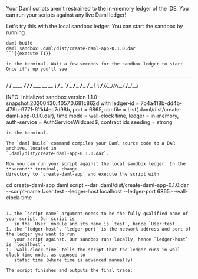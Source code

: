 Your Daml scripts aren't restrained to the in-memory ledger of the IDE. You can run your scripts
against any live Daml ledger!

Let's try this with the local sandbox ledger. You can start the sandbox by running

```
daml build
daml sandbox .daml/dist/create-daml-app-0.1.0.dar
```{{execute T1}}

in the terminal. Wait a few seconds for the sandbox ledger to start. Once it's up you'll see

```
   ____             ____
  / __/__ ____  ___/ / /  ___ __ __
 _\ \/ _ `/ _ \/ _  / _ \/ _ \\ \ /
/___/\_,_/_//_/\_,_/_.__/\___/_\_\

INFO: Initialized sandbox version 1.1.0-snapshot.20200430.4057.0.681c862d with ledger-id = 7b4a418b-dd4b-479b-9771-611d4ec7d98b, port = 6865, dar file = List(.daml/dist/create-daml-app-0.1.0.dar), time mode = wall-clock time, ledger = in-memory, auth-service = AuthServiceWildcard$, contract ids seeding = strong

```
in the terminal.

The `daml build` command compiles your Daml source code to a DAR archive, located in
`.daml/dist/create-daml-app-0.1.0.dar`.

Now you can run your script against the local sandbox ledger. In the **second** terminal, change
directory to `create-daml-app` and execute the script with

```
cd create-daml-app
daml script --dar .daml/dist/create-daml-app-0.1.0.dar --script-name User:test --ledger-host localhost --ledger-port 6865 --wall-clock-time
```{{execute T2}}

1. the `script-name` argument needs to be the fully qualified name of your script. Our script is
   in the `User` module and its name is `test`, hence `User:test`.
1. the `ledger-host`, `ledger-port` is the network address and port of the ledger you want to run
   your script against. Our sandbox runs locally, hence `ledger-host` is `localhost`.
1. `wall-clock-time` tells the script that the ledger runs in wall clock time mode, as opposed to
   static time (where time is advanced manually).

The script finishes and outputs the final trace:

```
[DA.Internal.Prelude:540]: "done!"

```
